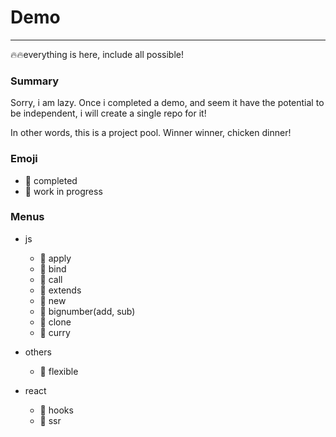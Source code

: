 # Demo
---
🔥🔥everything is here, include all possible!

### Summary
Sorry, i am lazy. Once i completed a demo, and seem it have the potential to be independent, i will create a single repo for it!

In other words, this is a project pool. Winner winner, chicken dinner!

### Emoji
- 🎉 completed 
- 🚧 work in progress

### Menus
- js
    - 🎉 apply
    - 🎉 bind
    - 🎉 call
    - 🎉 extends
    - 🎉 new
    - 🎉 bignumber(add, sub)
    - 🎉 clone
    - 🎉 curry
    
- others
    - 🎉 flexible
    
- react
    - 🚧 hooks
    - 🚧 ssr 
